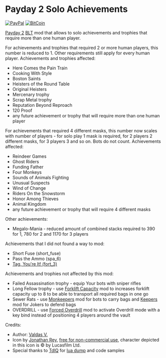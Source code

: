 # Payday 2 Solo Achievements
[![PayPal](https://img.shields.io/badge/donate-PayPal-green.svg)](https://paypal.me/valdasvaitiekaitis) [![BitCoin](https://img.shields.io/badge/donate-BitCoin-green.svg)](https://valdasv.lt/bitcoin)

[Payday 2](http://store.steampowered.com/app/218620/PAYDAY_2/) [BLT](https://github.com/JamesWilko/Payday-2-BLT) mod that allows to solo achievements and trophies that require more than one human player.

For achievements and trophies that required 2 or more human players, this number is reduced to 1. Other requirements still apply for every human player. Achievements and trophies affected:
* Here Comes the Pain Train
* Cooking With Style
* Boston Saints
* Heisters of the Round Table
* Original Heisters
* Mercenary trophy
* Scrap Metal trophy
* Reputation Beyond Reproach
* 120 Proof
* any future achievement or trophy that will require more than one human player

For achievements that required 4 different masks, this number now scales with number of players - for solo play 1 mask is required, for 2 players 2 different masks, for 3 players 3 and so on. Bots do not count. Achievements affected:
* Reindeer Games
* Ghost Riders
* Funding Father
* Four Monkeys
* Sounds of Animals Fighting
* Unusual Suspects
* Wind of Change
* Riders On the Snowstorm
* Honor Among Thieves
* Animal Kingdom
* any future achievement or trophy that will require 4 different masks

Other achievements:
* Megalo-Mania - reduced amount of combined stacks required to 390 for 1, 780 for 2 and 1170 for 3 players

Achievements that I did not found a way to mod:
* Short Fuse (short_fuse)
* Pass the Ammo (spa_6)
* [Tag, You're It! (fort_3)](https://github.com/Cigaras/Payday-2-Solo-Achievements/issues/1)

Achievements and trophies not affected by this mod:
* Failed Assassination trophy - equip Your bots with sniper rifles
* Long Fellow trophy - use [Forklift Capacity](https://github.com/Cigaras/Payday-2-Forklift-Capacity) mod to increases forklift capacity up to 8 to be able to transport all required bags in one go
* Sewer Rats - use [Monkeepers](http://paydaymods.com/mods/581/MKP) mod for bots to carry bags and [Keepers](http://paydaymods.com/mods/102/KPR) mod for Jokers to defend bags
* OVERDRILL - use [Forced Overdrill](https://github.com/Cigaras/Payday-2-Forced-Overdrill) mod to activate Overdrill mode with a key bind instead of positioning 4 players around the vault

Credits:
* Author: [Valdas V.](https://valdasv.lt)
* Icon by [Jonathan Rey](http://www.iconarchive.com/artist/jonathan-rey.html), [free for non-commercial use](http://www.iconarchive.com/show/star-wars-characters-icons-by-jonathan-rey/Han-Solo-01-icon.html), character depicted in this icon is © by Lucasfilm Ltd.
* Special thanks to [TdlQ](http://steamcommunity.com/id/tdlq) for [lua dump](https://bitbucket.org/TdlQ/payday-2-luajit) and code samples
